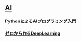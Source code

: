 ## [AI](https://github.com/ohr486/MyBooks/tree/master/ai)

#### [PythonによるAIプログラミング入門](https://github.com/ohr486/MyBooks/tree/master/ai/python_ai_programming)
#### [ゼロから作るDeepLearning](https://github.com/ohr486/MyBooks/tree/master/ai/zero_deep_learning_1/)

